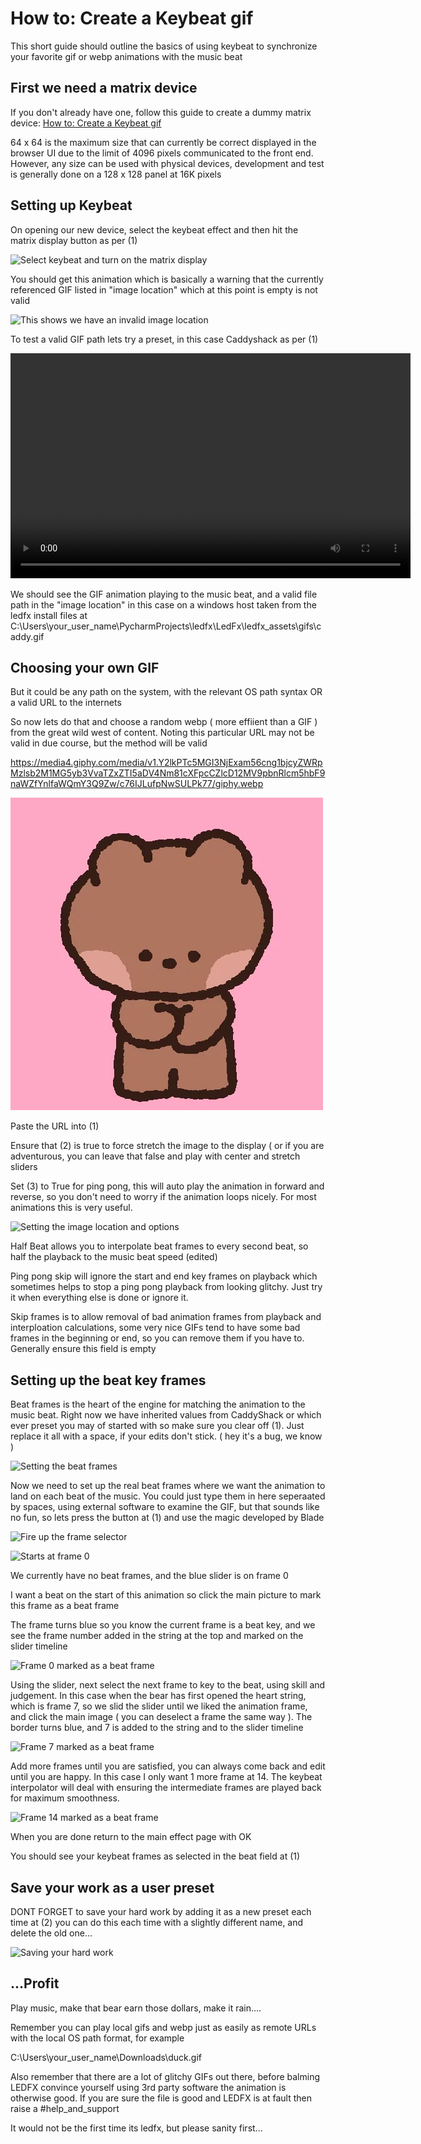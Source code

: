 # How to: Create a Keybeat gif

This short guide should outline the basics of using keybeat to
synchronize your favorite gif or webp animations with the music beat

## First we need a matrix device

If you don\'t already have one, follow this guide to create a dummy
matrix device: <a href="dummy_matrix.html">How to: Create a Keybeat gif</a>

64 x 64 is the maximum size that can currently be correct displayed in
the browser UI due to the limit of 4096 pixels communicated to the front
end. However, any size can be used with physical devices, development
and test is generally done on a 128 x 128 panel at 16K pixels

## Setting up Keybeat

On opening our new device, select the keybeat effect and then hit the
matrix display button as per (1)

![Select keybeat and turn on the matrix display](/_static/howto/keybeat/keybeat1.png)

You should get this animation which is basically a warning that the
currently referenced GIF listed in \"image location\" which at this
point is empty is not valid

![This shows we have an invalid image location](/_static/howto/keybeat/keybeat2.png)

To test a valid GIF path lets try a preset, in this case Caddyshack as
per (1)

<video width="640" height="360" controls>
   <source src="../_static/howto/keybeat/keybeat3.mp4" type="video/mp4">
   Your browser does not support the video tag.
</video>

We should see the GIF animation playing to the music beat, and a valid
file path in the \"image location\" in this case on a windows host taken
from the ledfx install files at
C:\Users\your_user_name\PycharmProjects\ledfx\LedFx\ledfx_assets\gifs\caddy.gif

## Choosing your own GIF

But it could be any path on the system, with the relevant OS path syntax
OR a valid URL to the internets

So now lets do that and choose a random webp ( more effiient than a GIF
) from the great wild west of content. Noting this particular URL may
not be valid in due course, but the method will be valid

<https://media4.giphy.com/media/v1.Y2lkPTc5MGI3NjExam56cng1bjcyZWRpMzlsb2M1MG5yb3VvaTZxZTI5aDV4Nm81cXFpcCZlcD12MV9pbnRlcm5hbF9naWZfYnlfaWQmY3Q9Zw/c76IJLufpNwSULPk77/giphy.webp>

<picture>
   <source srcset="../_static/howto/keybeat/keybeat4.webp" type="image/webp">
   <img src="../_static/howto/keybeat/keybeat4.webp" alt="Example animation">
</picture>

Paste the URL into (1)

Ensure that (2) is true to force stretch the image to the display ( or
if you are adventurous, you can leave that false and play with center
and stretch sliders

Set (3) to True for ping pong, this will auto play the animation in
forward and reverse, so you don\'t need to worry if the animation loops
nicely. For most animations this is very useful.

![Setting the image location and options](/_static/howto/keybeat/keybeat5.png)

Half Beat allows you to interpolate beat frames to every second beat, so
half the playback to the music beat speed (edited)

Ping pong skip will ignore the start and end key frames on playback
which sometimes helps to stop a ping pong playback from looking glitchy.
Just try it when everything else is done or ignore it.

Skip frames is to allow removal of bad animation frames from playback
and interploation calculations, some very nice GIFs tend to have some
bad frames in the beginning or end, so you can remove them if you have
to. Generally ensure this field is empty

## Setting up the beat key frames

Beat frames is the heart of the engine for matching the animation to the
music beat. Right now we have inherited values from CaddyShack or which
ever preset you may of started with so make sure you clear off (1). Just
replace it all with a space, if your edits don\'t stick. ( hey it\'s a
bug, we know )

![Setting the beat frames](/_static/howto/keybeat/keybeat6.png)

Now we need to set up the real beat frames where we want the animation
to land on each beat of the music. You could just type them in here
seperaated by spaces, using external software to examine the GIF, but
that sounds like no fun, so lets press the button at (1) and use the
magic developed by Blade

![Fire up the frame selector](/_static/howto/keybeat/keybeat7.png)

![Starts at frame 0](/_static/howto/keybeat/keybeat8.png)

We currently have no beat frames, and the blue slider is on frame 0

I want a beat on the start of this animation so click the main picture
to mark this frame as a beat frame

The frame turns blue so you know the current frame is a beat key, and we
see the frame number added in the string at the top and marked on the
slider timeline

![Frame 0 marked as a beat frame](/_static/howto/keybeat/keybeat9.png)

Using the slider, next select the next frame to key to the beat, using
skill and judgement. In this case when the bear has first opened the
heart string, which is frame 7, so we slid the slider until we liked the
animation frame, and click the main image ( you can deselect a frame the
same way ). The border turns blue, and 7 is added to the string and to
the slider timeline

![Frame 7 marked as a beat frame](/_static/howto/keybeat/keybeat10.png)

Add more frames until you are satisfied, you can always come back and
edit until you are happy. In this case I only want 1 more frame at 14.
The keybeat interpolator will deal with ensuring the intermediate frames
are played back for maximum smoothness.

![Frame 14 marked as a beat frame](/_static/howto/keybeat/keybeat11.png)

When you are done return to the main effect page with OK

You should see your keybeat frames as selected in the beat field at (1)

## Save your work as a user preset

DONT FORGET to save your hard work by adding it as a new preset each
time at (2) you can do this each time with a slightly different name,
and delete the old one\...

![Saving your hard work](/_static/howto/keybeat/keybeat12.png)

## \...Profit

Play music, make that bear earn those dollars, make it rain\....

Remember you can play local gifs and webp just as easily as remote URLs
with the local OS path format, for example

C:\Users\your_user_name\Downloads\duck.gif

Also remember that there are a lot of glitchy GIFs out there, before
balming LEDFX convince yourself using 3rd party software the animation
is otherwise good. If you are sure the file is good and LEDFX is at
fault then raise a #help_and_support

It would not be the first time its ledfx, but please sanity first\...
